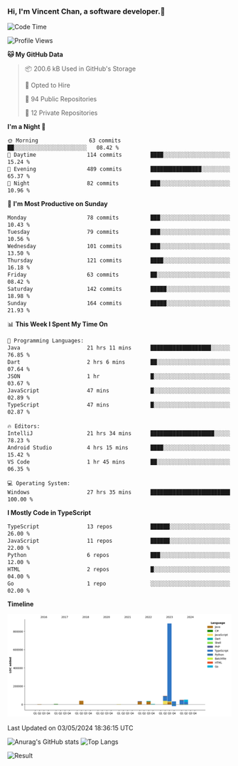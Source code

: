 ### Hi, I'm Vincent Chan, a software developer.👋

<!--
**hkvincent/hkvincent** is a ✨ _special_ ✨ repository because its `README.md` (this file) appears on your GitHub profile.

Here are some ideas to get you started:

- 🔭 I’m currently working on ...
- 🌱 I’m currently learning ...
- 👯 I’m looking to collaborate on ...
- 🤔 I’m looking for help with ...
- 💬 Ask me about ...
- 📫 How to reach me: ...
- 😄 Pronouns: ...
- ⚡ Fun fact: ...
-->
<!--START_SECTION:waka-->
![Code Time](http://img.shields.io/badge/Code%20Time-1%2C102%20hrs%2035%20mins-blue)

![Profile Views](http://img.shields.io/badge/Profile%20Views-5-blue)

**🐱 My GitHub Data** 

> 📦 200.6 kB Used in GitHub's Storage 
 > 
> 💼 Opted to Hire
 > 
> 📜 94 Public Repositories 
 > 
> 🔑 12 Private Repositories 
 > 
**I'm a Night 🦉** 

```text
🌞 Morning                63 commits          ██░░░░░░░░░░░░░░░░░░░░░░░   08.42 % 
🌆 Daytime                114 commits         ████░░░░░░░░░░░░░░░░░░░░░   15.24 % 
🌃 Evening                489 commits         ████████████████░░░░░░░░░   65.37 % 
🌙 Night                  82 commits          ███░░░░░░░░░░░░░░░░░░░░░░   10.96 % 
```
📅 **I'm Most Productive on Sunday** 

```text
Monday                   78 commits          ███░░░░░░░░░░░░░░░░░░░░░░   10.43 % 
Tuesday                  79 commits          ███░░░░░░░░░░░░░░░░░░░░░░   10.56 % 
Wednesday                101 commits         ███░░░░░░░░░░░░░░░░░░░░░░   13.50 % 
Thursday                 121 commits         ████░░░░░░░░░░░░░░░░░░░░░   16.18 % 
Friday                   63 commits          ██░░░░░░░░░░░░░░░░░░░░░░░   08.42 % 
Saturday                 142 commits         █████░░░░░░░░░░░░░░░░░░░░   18.98 % 
Sunday                   164 commits         █████░░░░░░░░░░░░░░░░░░░░   21.93 % 
```


📊 **This Week I Spent My Time On** 

```text
💬 Programming Languages: 
Java                     21 hrs 11 mins      ███████████████████░░░░░░   76.85 % 
Dart                     2 hrs 6 mins        ██░░░░░░░░░░░░░░░░░░░░░░░   07.64 % 
JSON                     1 hr                █░░░░░░░░░░░░░░░░░░░░░░░░   03.67 % 
JavaScript               47 mins             █░░░░░░░░░░░░░░░░░░░░░░░░   02.89 % 
TypeScript               47 mins             █░░░░░░░░░░░░░░░░░░░░░░░░   02.87 % 

🔥 Editors: 
IntelliJ                 21 hrs 34 mins      ████████████████████░░░░░   78.23 % 
Android Studio           4 hrs 15 mins       ████░░░░░░░░░░░░░░░░░░░░░   15.42 % 
VS Code                  1 hr 45 mins        ██░░░░░░░░░░░░░░░░░░░░░░░   06.35 % 

💻 Operating System: 
Windows                  27 hrs 35 mins      █████████████████████████   100.00 % 
```

**I Mostly Code in TypeScript** 

```text
TypeScript               13 repos            ██████░░░░░░░░░░░░░░░░░░░   26.00 % 
JavaScript               11 repos            ██████░░░░░░░░░░░░░░░░░░░   22.00 % 
Python                   6 repos             ███░░░░░░░░░░░░░░░░░░░░░░   12.00 % 
HTML                     2 repos             █░░░░░░░░░░░░░░░░░░░░░░░░   04.00 % 
Go                       1 repo              ░░░░░░░░░░░░░░░░░░░░░░░░░   02.00 % 
```



**Timeline**

![Lines of Code chart](https://raw.githubusercontent.com/hkvincent/hkvincent/main/assets/bar_graph.png)


 Last Updated on 03/05/2024 18:36:15 UTC
<!--END_SECTION:waka-->
![Anurag's GitHub stats](https://github-readme-stats.vercel.app/api?username=hkvincent&rank_icon=github&hide=contribs,prs)
![Top Langs](https://github-readme-stats.vercel.app/api/top-langs/?username=hkvincent&layout=compact)

![Result](https://image-keeper.vincentchan.workers.dev/file/eff033ac20714fe72c62b.png)
